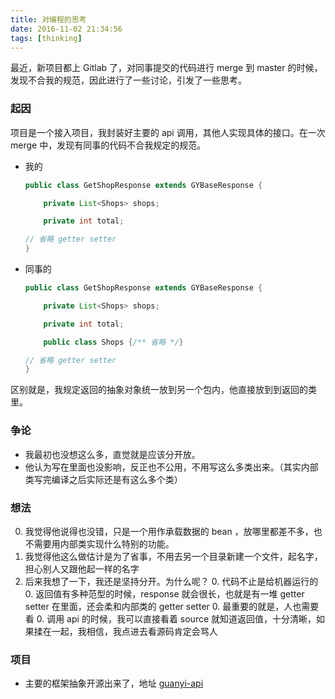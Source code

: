 ```yaml
---
title: 对编程的思考
date: 2016-11-02 21:34:56
tags: [thinking]
---
```


最近，新项目都上 Gitlab 了，对同事提交的代码进行 merge 到 master 的时候，发现不合我的规范，因此进行了一些讨论，引发了一些思考。

### 起因

项目是一个接入项目，我封装好主要的 api 调用，其他人实现具体的接口。在一次 merge 中，发现有同事的代码不合我规定的规范。

<!-- more -->

* 我的

    ```java
    public class GetShopResponse extends GYBaseResponse {

        private List<Shops> shops;

        private int total;

    // 省略 getter setter
    }

    ```

* 同事的

    ```java
    public class GetShopResponse extends GYBaseResponse {

        private List<Shops> shops;

        private int total;

        public class Shops {/** 省略 */}

    // 省略 getter setter
    }

    ```

区别就是，我规定返回的抽象对象统一放到另一个包内，他直接放到到返回的类里。

### 争论

* 我最初也没想这么多，直觉就是应该分开放。
* 他认为写在里面也没影响，反正也不公用，不用写这么多类出来。（其实内部类写完编译之后实际还是有这么多个类）

### 想法

0. 我觉得他说得也没错，只是一个用作承载数据的 bean ，放哪里都差不多，也不需要用内部类实现什么特别的功能。
0. 我觉得他这么做估计是为了省事，不用去另一个目录新建一个文件，起名字，担心别人又跟他起一样的名字
0. 后来我想了一下，我还是坚持分开。为什么呢？
    0. 代码不止是给机器运行的
    0. 返回值有多种范型的时候，response 就会很长，也就是有一堆 getter setter 在里面，还会柔和内部类的 getter setter
    0. 最重要的就是，人也需要看
    0. 调用 api 的时候，我可以直接看着 source 就知道返回值，十分清晰，如果揉在一起，我相信，我点进去看源码肯定会骂人

### 项目

* 主要的框架抽象开源出来了，地址 [guanyi-api](https://github.com/hpeng526/guanyi-api)
